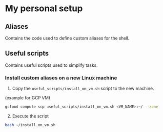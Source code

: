 # My personal setup

## Aliases

Contains the code used to define custom aliases for the shell.

## Useful scripts

Contains useful scripts used to simplify tasks.

### Install custom aliases on a new Linux machine

1. Copy the `useful_scripts/install_on_vm.sh` script to the new machine.

(example for GCP VM)

```bash
gcloud compute scp useful_scripts/install_on_vm.sh <VM_NAME>:~/ --zone <VM_ZONE>
```

2. Execute the script

```bash
bash ~/install_on_vm.sh
```

